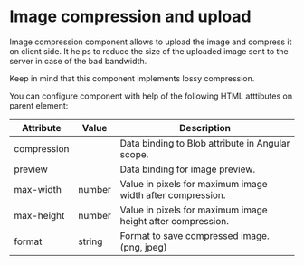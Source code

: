 # Image compression and upload

Image compression component allows to upload the image and compress it on client side. It helps to reduce the size of the uploaded image sent to the server in case of the bad bandwidth. 

Keep in mind that this component implements lossy compression.

You can configure component with help of the following HTML atttibutes on parent element:

| Attribute   | Value  | Description                                                              |
|-------------|--------|--------------------------------------------------------------------------|
| compression |        | Data binding to Blob attribute in Angular scope.                         |
| preview     |        | Data binding for image preview.                                          |
| max-width   | number | Value in pixels for maximum image width after compression.               |
| max-height  | number | Value in pixels for maximum image height after compression.              |
| format      | string | Format to save compressed image. (png, jpeg)                             |